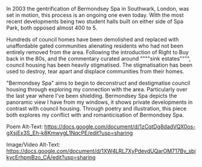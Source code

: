 In 2003 the gentrification of Bermondsey Spa in Southwark, London, was set in motion, this process is an ongoing one even today. With the most recent developments being two student halls built on either side of Spa Park, both opposed almost 400 to 5.

Hundreds of council homes have been demolished and replaced with unaffordable gated communities alienating residents who had not been entirely removed from the area. Following the introduction of Right to Buy back in the 80s, and the commentary curated around """"sink estates"""", council housing has been heavily stigmatised. The stigmatisation has been used to destroy, tear apart and displace communities from their homes.

"Bermondsey Spa" aims to begin to deconstruct and destigmatise council housing through exploring my connection with the area. Particularly over the last year where I've been shielding. Bermondsey Spa depicts the panoramic view I have from my windows, it shows private developments in contrast with council housing. Through poetry and illustration, this piece both explores my conflict with and romanticisation of Bermondsey Spa.

Poem Alt-Text: https://docs.google.com/document/d/1zCqtDg8dadVQX0os-gXsjEx3S_Eh-k8KmwygL1NqcPE/edit?usp=sharing

Image/Video Alt-Text: https://docs.google.com/document/d/1XW4LRL7XyPdevdUQarOM717Bv_sbjkycErhpmBzo_CA/edit?usp=sharing